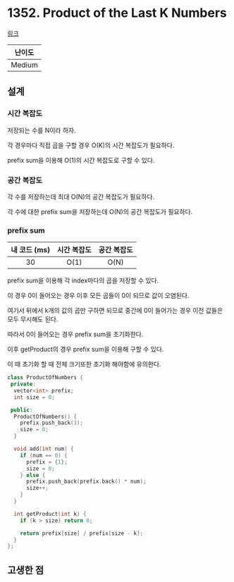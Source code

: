 # 1352. Product of the Last K Numbers

[링크](https://leetcode.com/problems/product-of-the-last-k-numbers/description/)

| 난이도 |
| :----: |
| Medium |

## 설계

### 시간 복잡도

저장되는 수를 N이라 하자.

각 경우마다 직접 곱을 구할 경우 O(K)의 시간 복잡도가 필요하다.

prefix sum을 이용해 O(1)의 시간 복잡도로 구할 수 있다.

### 공간 복잡도

각 수를 저장하는데 최대 O(N)의 공간 복잡도가 필요하다.

각 수에 대한 prefix sum을 저장하는데 O(N)의 공간 복잡도가 필요하다.

### prefix sum

| 내 코드 (ms) | 시간 복잡도 | 공간 복잡도 |
| :----------: | :---------: | :---------: |
|      30      |    O(1)     |    O(N)     |

prefix sum을 이용해 각 index마다의 곱을 저장할 수 있다.

이 경우 0이 들어오는 경우 이후 모든 곱들이 0이 되므로 값이 오염된다.

여기서 뒤에서 k개의 값의 곱만 구하면 되므로 중간에 0이 들어가는 경우 이전 값들은 모두 무시해도 된다.

따라서 0이 들어오는 경우 prefix sum을 초기화한다.

이후 getProduct의 경우 prefix sum을 이용해 구할 수 있다.

이 때 초기화 할 때 전체 크기또한 초기화 해야함에 유의한다.

```cpp
class ProductOfNumbers {
 private:
  vector<int> prefix;
  int size = 0;

 public:
  ProductOfNumbers() {
    prefix.push_back(1);
    size = 0;
  }

  void add(int num) {
    if (num == 0) {
      prefix = {1};
      size = 0;
    } else {
      prefix.push_back(prefix.back() * num);
      size++;
    }
  }

  int getProduct(int k) {
    if (k > size) return 0;

    return prefix[size] / prefix[size - k];
  }
};
```

## 고생한 점

